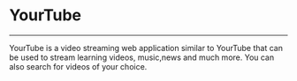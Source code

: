 # YourTube
-----------
YourTube is a video streaming web application similar to YourTube that can be used to stream learning videos, music,news and much more. You can also search for videos of your choice.
